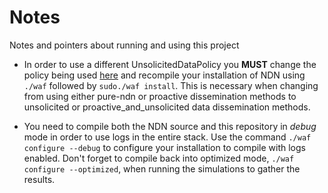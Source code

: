 # Notes

Notes and pointers about running and using this project

- In order to use a different UnsolicitedDataPolicy you **MUST** change the policy being used [here](https://github.com/named-data-ndnSIM/NFD/blob/e44f0297b2298d81b6b35546d388dcf984f2f2bb/daemon/fw/unsolicited-data-policy.hpp#L138) and recompile your installation of NDN using ```./waf``` followed by ```sudo./waf install```. This is necessary when changing from using either pure-ndn or proactive dissemination methods to unsolicited or proactive_and_unsolicited data dissemination methods.

- You need to compile both the NDN source and this repository in *debug* mode in order to use logs in the entire stack. Use the command ```./waf configure --debug``` to configure your installation to compile with logs enabled. Don't forget to compile back into optimized mode, ```./waf configure --optimized```, when running the simulations to gather the results.
